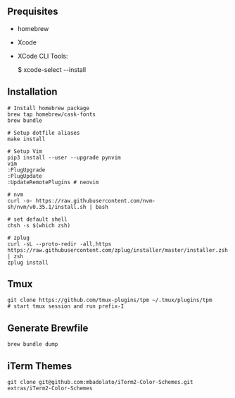 ## Prequisites

* homebrew
* Xcode
* XCode CLI Tools:

    $ xcode-select --install

## Installation

    # Install homebrew package
    brew tap homebrew/cask-fonts
    brew bundle

    # Setup dotfile aliases
    make install

    # Setup Vim
    pip3 install --user --upgrade pynvim
    vim
    :PlugUpgrade
    :PlugUpdate
    :UpdateRemotePlugins # neovim

    # nvm
    curl -o- https://raw.githubusercontent.com/nvm-sh/nvm/v0.35.1/install.sh | bash

    # set default shell
    chsh -s $(which zsh)

    # zplug
    curl -sL --proto-redir -all,https https://raw.githubusercontent.com/zplug/installer/master/installer.zsh | zsh
    zplug install

## Tmux

    git clone https://github.com/tmux-plugins/tpm ~/.tmux/plugins/tpm
    # start tmux session and run prefix-I

## Generate Brewfile

    brew bundle dump

## iTerm Themes

    git clone git@github.com:mbadolato/iTerm2-Color-Schemes.git extras/iTerm2-Color-Schemes

